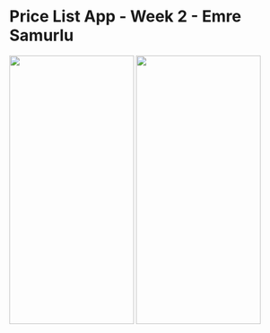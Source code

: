 <h1>
  Price List App - Week 2 - Emre Samurlu
</h1>
<p float="left">
  <img src="https://giphy.com/embed/hNqw42GqtExpMtQTaG" width="222" height="480" />
  <img src="https://giphy.com/embed/1TnbGt3ykEbuqEUX9a" width="222" height="480" />
</p>




